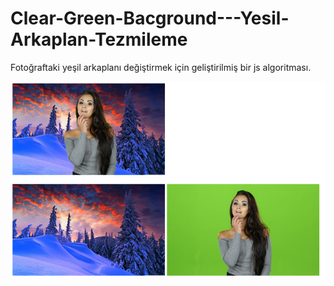 # Clear-Green-Bacground---Yesil-Arkaplan-Tezmileme

Fotoğraftaki yeşil arkaplanı değiştirmek için geliştirilmiş bir js algoritması.


<img src="https://github.com/halitince/Clear-Green-Bacground---Yesil-Arkaplan-Tezmileme/blob/master/Capture.PNG"  />
